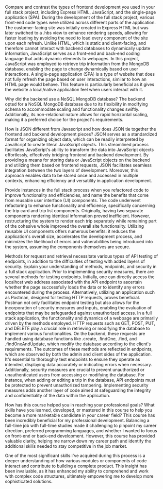 Compare and contrast the types of frontend development you used in your full stack project, including Express HTML, JavaScript, and the single-page application (SPA).
  During the development of the full stack project, various front-end code types were utilized across different parts of the application. The customer-facing site was initially created in Express HTML but was later switched to a .hbs view to enhance rendering speeds, allowing for faster loading by avoiding the need to load every component of the site upon each refresh. Unlike HTML, which is static and client-facing, and therefore cannot interact with backend databases to dynamically update information, JavaScript serves as a front-end and back-end coding language that adds dynamic elements to webpages. In this project, JavaScript was employed to retrieve trip information from the MongoDB database, enabling the page to change dynamically based on user interactions. A single-page application (SPA) is a type of website that does not fully refresh the page based on user interactions, similar to how an HTML page would behave. This feature is particularly beneficial as it gives the website a local/native application feel when users interact with it.


Why did the backend use a NoSQL MongoDB database?
  The backend opted for a NoSQL MongoDB database due to its flexibility in modifying schema to accommodate scaling and functionality changes swiftly. Additionally, its non-relational nature allows for rapid horizontal scaling, making it a preferred choice for the project's requirements.

How is JSON different from Javascript and how does JSON tie together the frontend and backend development pieces?
  JSON serves as a standardized format for organizing object data, which can be readily interpreted by JavaScript to create literal JavaScript objects. This streamlined process facilitates JavaScript's ability to transform the data into JavaScript objects effortlessly, effectively bridging frontend and backend development. By providing a means for storing data or JavaScript objects on the backend and utilizing them based on frontend requests, JSON facilitates seamless integration between the two layers of development. Moreover, this approach enables data to be stored once and accessed in multiple contexts, enhancing efficiency and versatility in application development.


Provide instances in the full stack process when you refactored code to improve functionality and efficiencies, and name the benefits that come from reusable user interface (UI) components.
  The code underwent refactoring to enhance functionality and efficiency, specifically concerning the trip card and trip list components. Originally, having two separate components rendering identical information proved inefficient. However, restructuring the system to render each trip separately while remaining part of the cohesive whole improved the overall site functionality. Utilizing reusable UI components offers numerous benefits: it reduces the application's overall size, accelerates the development process, and minimizes the likelihood of errors and vulnerabilities being introduced into the system, assuming the components themselves are secure.


Methods for request and retrieval necessitate various types of API testing of endpoints, in addition to the difficulties of testing with added layers of security. Explain your understanding of methods, endpoints, and security in a full stack application.
  Prior to implementing security measures, there are several methods for testing endpoints. Initially, one can directly access the localhost web address associated with the API endpoint to ascertain whether the page successfully loads the data or to identify any errors encountered during the process. Alternatively, utilizing an application such as Postman, designed for testing HTTP requests, proves beneficial. Postman not only facilitates endpoint testing but also allows for the incorporation of security measures and inputs, enabling the evaluation of endpoints that may be safeguarded against unauthorized access.
  In a full stack application, the functionality and dynamics of a webpage are primarily driven by the methods employed. HTTP requests such as GET, POST, PUT, and DELETE play a crucial role in retrieving or modifying the database to implement various functionalities. On the backend, these requests are handled using database functions like .create, .findOne, .find, and .findOneAndUpdate, which modify the database according to the client's requirements. The outcomes of these methods are reflected in endpoints, which are observed by both the admin and client sides of the application. It's essential to thoroughly test endpoints to ensure they operate as intended, displaying data accurately or indicating errors when necessary.
  Additionally, security measures are crucial to prevent unauthorized or unauthenticated users from accessing or modifying the database. For instance, when adding or editing a trip in the database, API endpoints must be protected to prevent unauthorized tampering. Implementing security measures adds another layer of code aimed at safeguarding the integrity and confidentiality of the data within the application.


How has this course helped you in reaching your professional goals? What skills have you learned, developed, or mastered in this course to help you become a more marketable candidate in your career field?
  This course has been incredibly beneficial for my professional development. Balancing a full-time job with full-time studies made it challenging to pinpoint my career direction, preferred programming languages, and whether I wanted to focus on front-end or back-end development. However, this course has provided valuable clarity, helping me narrow down my career path and identify the additional skills needed to stay competitive in the job market.

One of the most significant skills I've acquired during this process is a deeper understanding of how various modules or components of code interact and contribute to building a complete product. This insight has been invaluable, as it has enhanced my ability to comprehend and work with complex code structures, ultimately empowering me to develop more sophisticated solutions.
